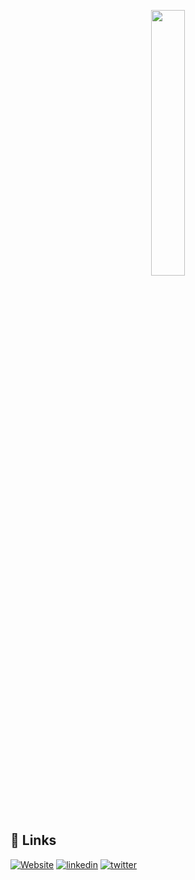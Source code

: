 <p align="center" width="100%">
    <img width="33%" src="https://yodaplus.com/images/home-logo1.png"> 
</p>

## 🔗 Links
[![Website](https://img.shields.io/badge/our_website-000?style=for-the-badge&logo=ko-fi&logoColor=white)](https://yodaplus.com/)
[![linkedin](https://img.shields.io/badge/linkedin-0A66C2?style=for-the-badge&logo=linkedin&logoColor=white)](https://linkedin.com/company/yodaplus)
[![twitter](https://img.shields.io/badge/twitter-1DA1F2?style=for-the-badge&logo=twitter&logoColor=white)](https://twitter.com/yodaplustech)

